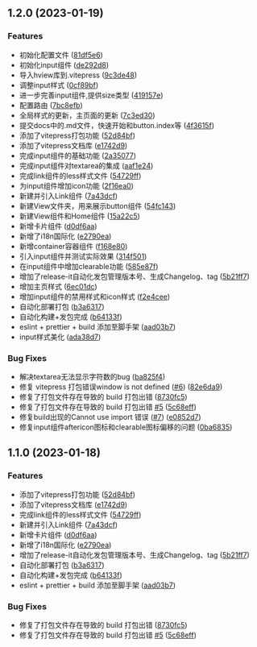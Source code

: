 

## 1.2.0 (2023-01-19)


### Features

* 初始化配置文件 ([81df5e6](https://github.com/ChaiMayor/hview-ui/commit/81df5e630bbee93593a36d1f07c5315e8fdd220c))
* 初始化input组件 ([de292d8](https://github.com/ChaiMayor/hview-ui/commit/de292d84ee39e70da6a55ad4666845c21a7b843f))
* 导入hview库到.vitepress ([9c3de48](https://github.com/ChaiMayor/hview-ui/commit/9c3de481d39669ea4b17d00e19a51fb139b1f5ec))
* 调整input样式 ([0cf89bf](https://github.com/ChaiMayor/hview-ui/commit/0cf89bf3e58fe6b4fdee3e7abace2431e08a350d))
* 进一步完善input组件,提供size类型 ([419157e](https://github.com/ChaiMayor/hview-ui/commit/419157ec0cf50c2396d4152f0eb77a56e0b4baab))
* 配置路由 ([7bc8efb](https://github.com/ChaiMayor/hview-ui/commit/7bc8efb21bfb8ca1f0857501df5381a14a52af62))
* 全局样式的更新，主页面的更新 ([7c3ed30](https://github.com/ChaiMayor/hview-ui/commit/7c3ed30f8788c7bda3811c20f168739778108639))
* 提交docs中的.md文件，快速开始和button.index等 ([4f3615f](https://github.com/ChaiMayor/hview-ui/commit/4f3615f746ba3562da90d80a0ccfac39d0a3fbbe))
* 添加了vitepress打包功能 ([52d84bf](https://github.com/ChaiMayor/hview-ui/commit/52d84bf361c4ccfe891e691ea77231dc1ffd87d7))
* 添加了vitepress文档库 ([e1742d9](https://github.com/ChaiMayor/hview-ui/commit/e1742d93ea9ff1007b5ad66f8e11e747321322a2))
* 完成input组件的基础功能 ([2a35077](https://github.com/ChaiMayor/hview-ui/commit/2a3507785b574bfb3c66ade25eefd296962dfdc1))
* 完成input组件对textarea的集成 ([aaf1e24](https://github.com/ChaiMayor/hview-ui/commit/aaf1e24eeeb7d654ea1fe4a500621b547769b631))
* 完成link组件的less样式文件 ([54729ff](https://github.com/ChaiMayor/hview-ui/commit/54729ffdf0a87a506e5780cc1ae4023dff44ae7d))
* 为input组件增加icon功能 ([2f16ea0](https://github.com/ChaiMayor/hview-ui/commit/2f16ea049679d58ba367c8b9bb054a51b8ae3261))
* 新建并引入Link组件 ([7a43dcf](https://github.com/ChaiMayor/hview-ui/commit/7a43dcfd81b8b6a250468132cdfd9c166c82e7a2))
* 新建View文件夹，用来展示button组件 ([54fc143](https://github.com/ChaiMayor/hview-ui/commit/54fc143ba3aeca705244763558938c1061c12f96))
* 新建View组件和Home组件 ([15a22c5](https://github.com/ChaiMayor/hview-ui/commit/15a22c5a70209dddbfb31a8f48e3222d76876986))
* 新增卡片组件 ([d0df6aa](https://github.com/ChaiMayor/hview-ui/commit/d0df6aa193894961819640b231fcc8a78dcfb51c))
* 新增了i18n国际化 ([e2790ea](https://github.com/ChaiMayor/hview-ui/commit/e2790eac2e778b4e90f1d5d124c95c41aac01819))
* 新增container容器组件 ([f168e80](https://github.com/ChaiMayor/hview-ui/commit/f168e802192cf356d69bc632c5e4163641c1ea84))
* 引入input组件并测试实际效果 ([314f501](https://github.com/ChaiMayor/hview-ui/commit/314f5014ab44d5ca36ed6605117ccfd8b99f26d3))
* 在input组件中增加clearable功能 ([585e87f](https://github.com/ChaiMayor/hview-ui/commit/585e87fbc4c5f422772dc6ea018a72bbd663c31f))
* 增加了release-it自动化发包管理版本号、生成Changelog、tag ([5b21ff7](https://github.com/ChaiMayor/hview-ui/commit/5b21ff7f2ded70cc393ee4d073ebe6782bef924e))
* 增加主页样式 ([6ec01dc](https://github.com/ChaiMayor/hview-ui/commit/6ec01dc26fb046206f511d1f0e484f40f0fa24aa))
* 增加input组件的禁用样式和icon样式 ([f2e4cee](https://github.com/ChaiMayor/hview-ui/commit/f2e4cee2bb712e1af428f5f5ef05ad9e20558954))
* 自动化部署打包 ([b3a6317](https://github.com/ChaiMayor/hview-ui/commit/b3a6317b7378c497f8e8e506adb49f555ab94ce2))
* 自动化构建+发包完成 ([b64133f](https://github.com/ChaiMayor/hview-ui/commit/b64133fd80832a9402ad6c704680c7879c2714c8))
* eslint + prettier + build 添加至脚手架 ([aad03b7](https://github.com/ChaiMayor/hview-ui/commit/aad03b705dd3cada14463728787aa0393ef42e79))
* input样式美化 ([ada38d7](https://github.com/ChaiMayor/hview-ui/commit/ada38d75879bdde7fc4c53f9253c4f2704a6e347))


### Bug Fixes

* 解决textarea无法显示字符数的bug ([ba825f4](https://github.com/ChaiMayor/hview-ui/commit/ba825f42b19241851f5d6645bbca59b1c908a39d))
* 修复 vitepress 打包错误window is not defined ([#6](https://github.com/ChaiMayor/hview-ui/issues/6)) ([82e6da9](https://github.com/ChaiMayor/hview-ui/commit/82e6da9c347d64c51201e1797f16adc2b1083094))
* 修复了打包文件存在导致的 build 打包出错 ([8730fc5](https://github.com/ChaiMayor/hview-ui/commit/8730fc560bda61128eeaf93e12e8b18618b8d73f))
* 修复了打包文件存在导致的 build 打包出错 [#5](https://github.com/ChaiMayor/hview-ui/issues/5) ([5c68eff](https://github.com/ChaiMayor/hview-ui/commit/5c68efff2b7992420fe703e6979204b8eb6aa093))
* 修复build出现的Cannot use import 错误 ([#7](https://github.com/ChaiMayor/hview-ui/issues/7)) ([e0852d7](https://github.com/ChaiMayor/hview-ui/commit/e0852d795e86742fd9547756594f270e5d1ee12c))
* 修复input组件aftericon图标和clearable图标偏移的问题 ([0ba6835](https://github.com/ChaiMayor/hview-ui/commit/0ba68352e1c41c430173182fe5ebfcbfc97c9ec6))

## 1.1.0 (2023-01-18)


### Features

* 添加了vitepress打包功能 ([52d84bf](https://github.com/ChaiMayor/hview-ui/commit/52d84bf361c4ccfe891e691ea77231dc1ffd87d7))
* 添加了vitepress文档库 ([e1742d9](https://github.com/ChaiMayor/hview-ui/commit/e1742d93ea9ff1007b5ad66f8e11e747321322a2))
* 完成link组件的less样式文件 ([54729ff](https://github.com/ChaiMayor/hview-ui/commit/54729ffdf0a87a506e5780cc1ae4023dff44ae7d))
* 新建并引入Link组件 ([7a43dcf](https://github.com/ChaiMayor/hview-ui/commit/7a43dcfd81b8b6a250468132cdfd9c166c82e7a2))
* 新增卡片组件 ([d0df6aa](https://github.com/ChaiMayor/hview-ui/commit/d0df6aa193894961819640b231fcc8a78dcfb51c))
* 新增了i18n国际化 ([e2790ea](https://github.com/ChaiMayor/hview-ui/commit/e2790eac2e778b4e90f1d5d124c95c41aac01819))
* 增加了release-it自动化发包管理版本号、生成Changelog、tag ([5b21ff7](https://github.com/ChaiMayor/hview-ui/commit/5b21ff7f2ded70cc393ee4d073ebe6782bef924e))
* 自动化部署打包 ([b3a6317](https://github.com/ChaiMayor/hview-ui/commit/b3a6317b7378c497f8e8e506adb49f555ab94ce2))
* 自动化构建+发包完成 ([b64133f](https://github.com/ChaiMayor/hview-ui/commit/b64133fd80832a9402ad6c704680c7879c2714c8))
* eslint + prettier + build 添加至脚手架 ([aad03b7](https://github.com/ChaiMayor/hview-ui/commit/aad03b705dd3cada14463728787aa0393ef42e79))


### Bug Fixes

* 修复了打包文件存在导致的 build 打包出错 ([8730fc5](https://github.com/ChaiMayor/hview-ui/commit/8730fc560bda61128eeaf93e12e8b18618b8d73f))
* 修复了打包文件存在导致的 build 打包出错 [#5](https://github.com/ChaiMayor/hview-ui/issues/5) ([5c68eff](https://github.com/ChaiMayor/hview-ui/commit/5c68efff2b7992420fe703e6979204b8eb6aa093))